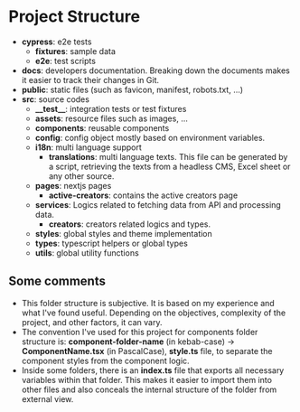 # Project Structure

- **cypress**: e2e tests
  - **fixtures**: sample data
  - **e2e**: test scripts
- **docs**: developers documentation. Breaking down the documents makes it easier to track their changes in Git.
- **public**: static files (such as favicon, manifest, robots.txt, ...)
- **src**: source codes
  - **\_\_test\_\_**: integration tests or test fixtures
  - **assets**: resource files such as images, ...
  - **components**: reusable components
  - **config**: config object mostly based on environment variables.
  - **i18n**: multi language support
    - **translations**: multi language texts. This file can be generated by a script, retrieving the texts from a headless CMS, Excel sheet or any other source.
  - **pages**: nextjs pages
    - **active-creators**: contains the active creators page
  - **services**: Logics related to fetching data from API and processing data.
    - **creators**: creators related logics and types.
  - **styles**: global styles and theme implementation
  - **types**: typescript helpers or global types
  - **utils**: global utility functions

## Some comments

- This folder structure is subjective. It is based on my experience and what I've found useful. Depending on the objectives, complexity of the project, and other factors, it can vary.
- The convention I've used for this project for components folder structure is:
  **component-folder-name** (in kebab-case) -> **ComponentName.tsx** (in PascalCase), **style.ts** file, to separate the component styles from the component logic.
- Inside some folders, there is an **index.ts** file that exports all necessary variables within that folder. This makes it easier to import them into other files and also conceals the internal structure of the folder from external view.
